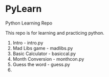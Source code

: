# PyLearn
Python Learning Repo

This repo is for learning and practicing python.
1. Intro - intro.py
2. Mad Libs game - madlibs.py 
3. Basic Calculator - basiccal.py
4. Month Conversion - monthcon.py
5. Guess the word - guess.py
6. 
